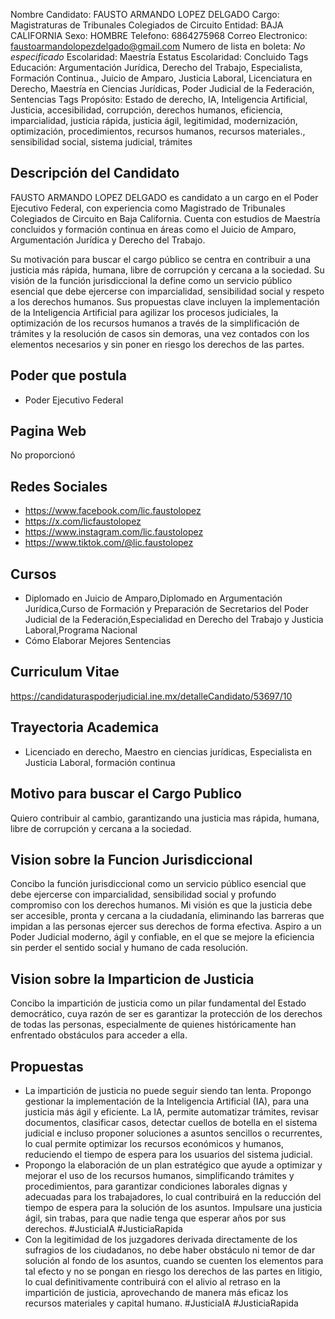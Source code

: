 Nombre Candidato: FAUSTO ARMANDO LOPEZ DELGADO
Cargo: Magistraturas de Tribunales Colegiados de Circuito
Entidad: BAJA CALIFORNIA
Sexo: HOMBRE
Telefono: 6864275968
Correo Electronico: faustoarmandolopezdelgado@gmail.com
Numero de lista en boleta: *No especificado*
Escolaridad: Maestría
Estatus Escolaridad: Concluido
Tags Educación: Argumentación Jurídica, Derecho del Trabajo, Especialista, Formación Continua., Juicio de Amparo, Justicia Laboral, Licenciatura en Derecho, Maestría en Ciencias Jurídicas, Poder Judicial de la Federación, Sentencias
Tags Propósito: Estado de derecho, IA, Inteligencia Artificial, Justicia, accesibilidad, corrupción, derechos humanos, eficiencia, imparcialidad, justicia rápida, justicia ágil, legitimidad, modernización, optimización, procedimientos, recursos humanos, recursos materiales., sensibilidad social, sistema judicial, trámites


## Descripción del Candidato 

FAUSTO ARMANDO LOPEZ DELGADO es candidato a un cargo en el Poder Ejecutivo Federal, con experiencia como Magistrado de Tribunales Colegiados de Circuito en Baja California. Cuenta con estudios de Maestría concluidos y formación continua en áreas como el Juicio de Amparo, Argumentación Jurídica y Derecho del Trabajo.

Su motivación para buscar el cargo público se centra en contribuir a una justicia más rápida, humana, libre de corrupción y cercana a la sociedad. Su visión de la función jurisdiccional la define como un servicio público esencial que debe ejercerse con imparcialidad, sensibilidad social y respeto a los derechos humanos. Sus propuestas clave incluyen la implementación de la Inteligencia Artificial para agilizar los procesos judiciales, la optimización de los recursos humanos a través de la simplificación de trámites y la resolución de casos sin demoras, una vez contados con los elementos necesarios y sin poner en riesgo los derechos de las partes.


## Poder que postula

- Poder Ejecutivo Federal


## Pagina Web

No proporcionó


## Redes Sociales

- https://www.facebook.com/lic.faustolopez
- https://x.com/licfaustolopez
- https://www.instagram.com/lic.faustolopez
- https://www.tiktok.com/@lic.faustolopez


## Cursos

- Diplomado en Juicio de Amparo,Diplomado en Argumentación Jurídica,Curso de Formación y Preparación de Secretarios del Poder Judicial de la Federación,Especialidad en Derecho del Trabajo y Justicia Laboral,Programa Nacional
- Cómo Elaborar Mejores Sentencias


## Curriculum Vitae

https://candidaturaspoderjudicial.ine.mx/detalleCandidato/53697/10


## Trayectoria Academica

- Licenciado en derecho, Maestro en ciencias jurídicas, Especialista en Justicia Laboral, formación continua


## Motivo para buscar el Cargo Publico

Quiero contribuir al cambio, garantizando una justicia mas rápida, humana, libre de corrupción y cercana a la sociedad.


## Vision sobre la Funcion Jurisdiccional

Concibo la función jurisdiccional como un servicio público esencial que debe ejercerse con imparcialidad, sensibilidad social y profundo compromiso con los derechos humanos. Mi visión es que la justicia debe ser accesible, pronta y cercana a la ciudadanía, eliminando las barreras que impidan a las personas ejercer sus derechos de forma efectiva. Aspiro a un Poder Judicial moderno, ágil y confiable, en el que se mejore la eficiencia sin perder el sentido social y humano de cada resolución.


## Vision sobre la Imparticion de Justicia

Concibo la impartición de justicia como un pilar fundamental del Estado democrático, cuya razón de ser es garantizar la protección de los derechos de todas las personas, especialmente de quienes históricamente han enfrentado obstáculos para acceder a ella.


## Propuestas

- La impartición de justicia no puede seguir siendo tan lenta. Propongo gestionar la implementación de la Inteligencia Artificial (IA), para una justicia más ágil y eficiente. La IA, permite automatizar trámites, revisar documentos, clasificar casos, detectar cuellos de botella en el sistema judicial e incluso proponer soluciones a asuntos sencillos o recurrentes, lo cual permite optimizar los recursos económicos y humanos, reduciendo el tiempo de espera para los usuarios del sistema judicial.
- Propongo la elaboración de un plan estratégico que ayude a optimizar y mejorar el uso de los recursos humanos, simplificando trámites y procedimientos, para garantizar condiciones laborales dignas y adecuadas para los trabajadores, lo cual contribuirá en la reducción del tiempo de espera para la solución de los asuntos. Impulsare una justicia ágil, sin trabas, para que nadie tenga que esperar años por sus derechos. #JusticiaIA #JusticiaRapida
- Con la legitimidad de los juzgadores derivada directamente de los sufragios de los ciudadanos, no debe haber obstáculo ni temor de dar solución al fondo de los asuntos, cuando se cuenten los elementos para tal efecto y no se pongan en riesgo los derechos de las partes en litigio, lo cual definitivamente contribuirá con el alivio al retraso en la impartición de justicia, aprovechando de manera más eficaz los recursos materiales y capital humano. #JusticiaIA #JusticiaRapida

